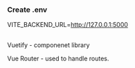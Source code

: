 ### Create .env

VITE_BACKEND_URL=http://127.0.0.1:5000


## 

Vuetify - componenet library

Vue Router - used to handle routes.